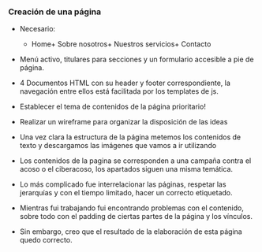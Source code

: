 ### Creación de una página 

- Necesario:
  -  Home+ Sobre nosotros+ Nuestros servicios+ Contacto

- Menú activo, titulares para secciones y un formulario accesible a pie de página.
- 4 Documentos HTML con su header y footer correspondiente, la navegación entre ellos está facilitada por los templates de js.
- Establecer el tema de contenidos de la página prioritario!
- Realizar un wireframe para organizar la disposición de las ideas 
- Una vez clara la estructura de la página metemos los contenidos de texto y descargamos las imágenes que vamos a ir utilizando
- Los contenidos de la pagina se corresponden a una campaña contra el acoso o el ciberacoso, los apartados siguen una misma temática. 
- Lo más complicado fue interrelacionar las páginas, respetar las jerarquías y con el tiempo limitado, hacer un correcto etiquetado. 
- Mientras fui trabajando fui encontrando problemas con el contenido, sobre todo con el padding de ciertas partes de la página y los vínculos. 
- Sin embargo, creo que el resultado de la elaboración de esta página quedo correcto. 